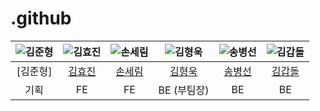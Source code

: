 # .github
| ![김준형]() | ![김효진]() | ![손세림]() | ![김형욱]() | ![송병선]() | ![김갑돌]() |
| :-------------------------------------------------------------: | :--------------------------------------------------------------: | :--------------------------------------------------------------: | :--------------------------------------------------------------------: | :------------------------------------------------------------------: | :-------------------------------------------------------------: |
|            [김준형]             |               [김효진](https://github.com/iberis2)               |              [손세림]()               |                [김형욱]()                |           [송병선]()            |              [김갑돌]()               |
|                            기획                            |                                FE                                |                                FE                                |                              BE (부팀장)                               |                                  BE                                  |                               BE                                |
